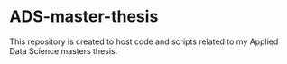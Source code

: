 # ADS-master-thesis
This repository is created to host code and scripts related to my Applied Data Science masters thesis. 
